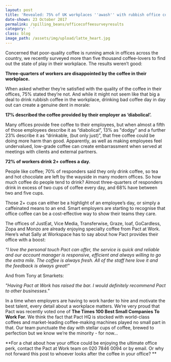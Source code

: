 ```yaml
---
layout: post
title: 'Revealed: 75% of UK workplaces ''awash'' with rubbish office coffee'
date-shown: 23 October 2017
permalink: /spilling_beans/officecoffeesurveyresults
category: ' '
class: blog
image_path: /assets/img/upload/latte_heart.jpg
---
```

Concerned that poor-quality coffee is running amok in offices across the country, we recently surveyed more than five thousand coffee-lovers to find out the state of play in their workplace. The results weren’t good:



**Three-quarters of workers are disappointed by the coffee in their workplace.**

When asked whether they’re satisfied with the quality of the coffee in their offices, 75% stated they’re not. And while it might not seem like that big a deal to drink rubbish coffee in the workplace, drinking bad coffee day in day out can create a genuine dent in morale:



**17% described the coffee provided by their employer as ‘diabolical’.**

Many offices provide free coffee to their employees, but when almost a fifth of those employees describe it as “diabolical”, 13% as "dodgy" and a further 23% describe it as “drinkable, (but only just)”, that free coffee could be doing more harm than good. Apparently, as well as making employees feel undervalued, low-grade coffee can create embarrassment when served at meetings with clients and external partners.



**72% of workers drink 2+ coffees a day.**

People like coffee; 70% of responders said they only drink coffee, so tea and hot chocolate are left by the wayside in many modern offices. So how much coffee do people tend to drink? Almost three-quarters of responders drink in excess of two cups of coffee every day, and 68% have between two and five cups.

Those 2+ cups can either be a highlight of an employee’s day, or simply a caffeinated means to an end. Smart employers are starting to recognise that office coffee can be a cost-effective way to show their teams they care.  

The offices of JustEat, Vice Media, Transferwise, Graze, loaf, GoCardless, Zopa and Monzo are already enjoying specialty coffee from Pact at Work. Here’s what Sally at Workspace has to say about how Pact provides their office with a boost:

_“I love the personal touch Pact can offer, the service is quick and reliable and our account manager is responsive, efficient and always willing to go the extra mile. The coffee is always fresh. All of the staff here love it and the feedback is always great!"_



And from Tony at Smarkets:

_"Having Pact at Work has raised the bar. I would definitely recommend Pact to other businesses."_



In a time when employers are having to work harder to hire and motivate the best talent, every detail about a workplace matters. We’re very proud that Pact was recently voted one of **The Times 100 Best Small Companies To Work For**. We think the fact that Pact HQ is stocked with world-class coffees and market-leading coffee-making machines played no small part in that. Our team punctuate the day with stellar cups of coffee, brewed to perfection but we know we’re the minority - for now...



**For a chat about how your office could be enjoying the ultimate office perk, contact the Pact at Work team on 020 7846 0094 or by email. Or why not forward this post to whoever looks after the coffee in your office? **

